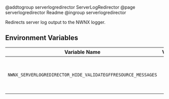 @addtogroup serverlogredirector ServerLogRedirector
@page serverlogredirector Readme
@ingroup serverlogredirector 

Redirects server log output to the NWNX logger.

## Environment Variables

| Variable Name | Value | Default | Notes |
| ------------- | :---: | ------- | ----- |
| `NWNX_SERVERLOGREDIRECTOR_HIDE_VALIDATEGFFRESOURCE_MESSAGES` | bool | false | When true, `*** ValidateGFFResource sent by user.` messages are not written to the NWNX log
